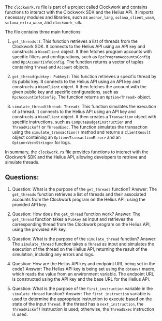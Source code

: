 The `clockwork.rs` file is part of a project called Clockwork and contains functions to interact with the Clockwork SDK and the Helius API. It imports necessary modules and libraries, such as `anchor_lang`, `solana_client_wasm`, `solana_extra_wasm`, and `clockwork_sdk`.

The file contains three main functions:

1. `get_threads()`: This function retrieves a list of threads from the Clockwork SDK. It connects to the Helius API using an API key and constructs a `WasmClient` object. It then fetches program accounts with specific filters and configurations, such as `RpcProgramAccountsConfig` and `RpcAccountInfoConfig`. The function returns a vector of tuples containing `Thread` and `Account` objects.

2. `get_thread(pubkey: Pubkey)`: This function retrieves a specific thread by its public key. It connects to the Helius API using an API key and constructs a `WasmClient` object. It then fetches the account with the given public key and specific configurations, such as `RpcAccountInfoConfig`. The function returns an `Option<Thread>` object.

3. `simulate_thread(thread: Thread)`: This function simulates the execution of a thread. It connects to the Helius API using an API key and constructs a `WasmClient` object. It then creates a `Transaction` object with specific instructions, such as `ComputeBudgetInstruction` and `ThreadKickoff` or `ThreadExec`. The function simulates the transaction using the `simulate_transaction()` method and returns a `ClientResult` object containing an `Option<TransactionError>` and an `Option<Vec<String>>` for logs.

In summary, the `clockwork.rs` file provides functions to interact with the Clockwork SDK and the Helius API, allowing developers to retrieve and simulate threads.

## Questions:

1. Question: What is the purpose of the `get_threads` function?
   Answer: The `get_threads` function retrieves a list of threads and their associated accounts from the Clockwork program on the Helius API, using the provided API key.

2. Question: How does the `get_thread` function work?
   Answer: The `get_thread` function takes a `Pubkey` as input and retrieves the corresponding thread from the Clockwork program on the Helius API, using the provided API key.

3. Question: What is the purpose of the `simulate_thread` function?
   Answer: The `simulate_thread` function takes a `Thread` as input and simulates the execution of the thread on the Helius API, returning the result of the simulation, including any errors and logs.

4. Question: How are the Helius API key and endpoint URL being set in the code?
   Answer: The Helius API key is being set using the `dotenv!` macro, which reads the value from an environment variable. The endpoint URL is constructed using the API key and the base URL for the Helius API.

5. Question: What is the purpose of the `first_instruction` variable in the `simulate_thread` function?
   Answer: The `first_instruction` variable is used to determine the appropriate instruction to execute based on the state of the input `Thread`. If the thread has a `next_instruction`, the `ThreadKickoff` instruction is used; otherwise, the `ThreadExec` instruction is used.
